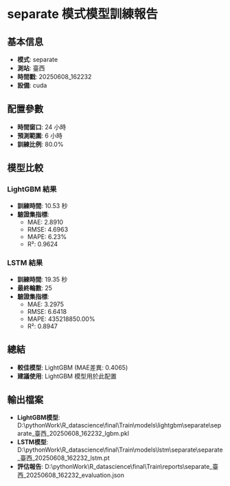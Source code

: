 
# separate 模式模型訓練報告

## 基本信息
- **模式**: separate
- **測站**: 臺西
- **時間戳**: 20250608_162232
- **設備**: cuda

## 配置參數
- **時間窗口**: 24 小時
- **預測範圍**: 6 小時
- **訓練比例**: 80.0%

## 模型比較

### LightGBM 結果

- **訓練時間**: 10.53 秒
- **驗證集指標**:
  - MAE: 2.8910
  - RMSE: 4.6963
  - MAPE: 6.23%
  - R²: 0.9624

### LSTM 結果

- **訓練時間**: 19.35 秒
- **最終輪數**: 25
- **驗證集指標**:
  - MAE: 3.2975
  - RMSE: 6.6418
  - MAPE: 435218850.00%
  - R²: 0.8947

## 總結

- **較佳模型**: LightGBM (MAE差異: 0.4065)
- **建議使用**: LightGBM 模型用於此配置


## 輸出檔案
- **LightGBM模型**: D:\pythonWork\R_datascience\final\Train\models\lightgbm\separate\separate_臺西_20250608_162232_lgbm.pkl
- **LSTM模型**: D:\pythonWork\R_datascience\final\Train\models\lstm\separate\separate_臺西_20250608_162232_lstm.pt
- **評估報告**: D:\pythonWork\R_datascience\final\Train\reports\separate_臺西_20250608_162232_evaluation.json
